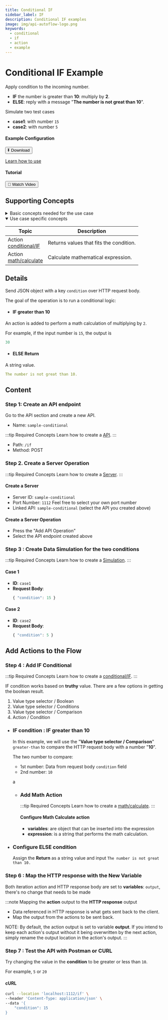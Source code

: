 ```yaml
---
title: Conditional IF
sidebar_label: IF
description: Conditional IF examples
image: img/api-autoflow-logo.png
keywords:
  - conditional
  - if
  - action
  - example
---
```


# Conditional IF Example

<div class="colTwoBlock">
    <div class="colTwoLeft">
        <div class="colTwoWrapper">
          <p>Apply condition to the incoming number.</p>
          <ul>
            <li><b>IF</b> the number is greater than <b>10</b>: multiply by <b>2</b>.</li>
            <li><b>ELSE</b>: reply with a message "<b>The number is not great than 10</b>".</li>
          </ul>
          <p>Simulate two test cases</p>
          <ul>
            <li><b>case1</b>: with number <code>15</code></li>
            <li><b>case2</b>: with number <code>5</code></li>
          </ul>
        </div>
    </div>
    <div class="colTwoRight">
          <h4>Example Configuration</h4>
          <a target="_blank" href="pathname:///file/sample-conditional-config.json" download><button class="btnDownload">⏬ Download</button></a>
          <p><a href="/docs/Documentation/Guide/Settings/#upload-configuration">Learn how to use</a></p>
          <h4>Tutorial</h4>
          <a target="_blank" href="https://www.youtube.com/watch?v=aiJoS3eM6Jw"><button class="btnVideo">🎥 Watch Video</button></a>
    </div>
    <div class="colTwoClearer"></div>
</div>

<!-- <img src={IfConditionFlow} alt="If Condition Flow" class="myResponsiveImg" width="800px"/> -->

## Supporting Concepts

<details>

<summary>Basic concepts needed for the use case</summary>

| Topic    | Description |
| -------- | ------- |
| [API](../../../Documentation/Examples/API/#1-create-api)  | An API in API AutoFlow is simply an OpenAPI model |
| [Server](../../../Documentation/Examples/API/#2-create-server)  | A server accepts and handles the request and response. |
| [Simulation](../../../Documentation/Guide/Workflow/INPUT-Simulation/)  | Data simulation is a mock data simulated for the purpose of visualizing the data in every step of the workflow. <ul><li>Simulated data is NOT the real data but a sample data you create.</li><li>To use real data, use the **Transaction** feature to capture the data you send from Postman or CURL.</li></ul>  |
| [Scope](../../../Documentation/Guide/Workflow/Scope/)    |  A scope is a namespace for variables.    |
| Data Types    | Data types describe the different types or kinds of data that you are gonna store and work with.    |

</details>

<details open>

<summary>Use case specific concepts</summary>

| Topic    | Description |
| -------- | ------- |
| Action <br/>[conditional/IF](../../../Documentation/actions-library/flow/conditional/action-conditional-if/)    | Returns values that fits the condition.  |
| Action <br/>[math/calculate](../../../Documentation/actions-library/data/math/action-math-calculate/)    | Calculate mathematical expression.    |

</details>


## Details

Send JSON object with a key `condition` over HTTP request body.

The goal of the operation is to run a conditional logic:

- #### IF greater than 10

An action is added to perform a math calculation of multiplying by `2`. 

For example, if the input number is `15`, the output is

```yaml
30
```

- #### ELSE Return

A string value.

```yaml
The number is not great than 10.
```


## Content


### Step 1: Create an API endpoint

Go to the API section and create a new API.
- Name: `sample-conditional`

:::tip Required Concepts
Learn how to create a [API](../../../Documentation/Examples/API/#1-create-api). 
:::

<!-- <img src={CreateApiPath} alt="Create API Path" class="myResponsiveImg" width="500px"/> -->

- Path: `/if`
- Method: <span class="method post">POST</span>

### Step 2. Create a Server Operation
:::tip Required Concepts
Learn how to create a [Server](../../../Documentation/Examples/API/#2-create-server). 
:::

#### Create a Server
<!-- <img src={CreateServer} alt="Create Server" class="myResponsiveImg" width="500px"/> -->


- Server ID: `sample-conditional`
- Port Number: `1112`  Feel free to select your own port number
- Linked API: `sample-conditional`  (select the API you created above)

#### Create a Server Operation

<!-- <img src={CreateServerOperation} alt="Create Server Operation" class="myResponsiveImg" width="550px"/> -->

- Press the "Add API Operation"
- Select the API endpoint created above

### Step 3 : Create Data Simulation for the two conditions

:::tip Required Concepts
Learn how to create a [Simulation](../../../Documentation/Guide/Workflow/INPUT-Simulation/). 
:::

#### Case 1

- **ID**: `case1`
- **Request Body**: 
  ```js
  { "condition": 15 }
  ```

<!-- <img src={SelectSimulation} alt="Select Simulation" class="myResponsiveImg" width="800px"/> -->


#### Case 2

- **ID**: `case2`
- **Request Body**: 
  ```js
  { "condition": 5 }
  ```

<!-- <img src={SelectSimulation} alt="Select Simulation" class="myResponsiveImg" width="800px"/> -->



## Add Actions to the Flow

### Step 4 : Add IF Conditional

:::tip Required Concepts
Learn how to create a [conditional/IF](../../../Documentation/actions-library/flow/conditional/action-conditional-if/). 
:::

<!-- <img src={SelectSimulation} alt="Select Simulation" class="myResponsiveImg" width="800px"/> -->

IF condition works based on **truthy** value. There are a few options in getting the boolean result.

1. Value type selector / Boolean
2. Value type selector / Conditions
3. Value type selector / Comparison
4. Action / Condition

- ### IF condition : IF greater than 10

  In this example, we will use the "**Value type selector / Comparison**"  `greater-than` to compare the HTTP request body with a number "**10**".

  The two number to compare:
  - 1st number: Data from request body `condition` field
  - 2nd number: `10`

  <!-- <img src={ValueTypeSelector} alt="Value type selector" class="myResponsiveImg" width="800px"/> -->
  <p>a</p>

    - ### Add Math Action

      :::tip Required Concepts
      Learn how to create a [math/calculate](../../../Documentation/actions-library/data/math/action-math-calculate/). 
      :::

      <!-- <img src={SelectSimulation} alt="Select Simulation" class="myResponsiveImg" width="800px"/> -->

      #### Configure Math Calculate action

      - **variables**: are object that can be inserted into the expression
      - **expression**: is a string that performs the math calculation.



- ### Configure ELSE condition

  Assign the **Return** as a string value and input `The number is not great than 10.`


### Step 6 : Map the HTTP response with the New Variable

Both iteration action and HTTP response body are set to **variables**: `output`, there's no change that needs to be made

<!-- <img src={HttpResponseCapitalized} alt="Http Response Capitalized" class="myResponsiveImg" width="400px"/> -->

:::note Mapping the **action** output to the **HTTP response** output
- Data referenced in HTTP response is what gets sent back to the client. 
- Map the output from the actions to be sent back.

NOTE: By default, the action output is set to variable **output**. If you intend to keep each action's output without it being overwritten by the next action,
simply rename the output location in the action's output.
:::

### Step 7 : Test the API with Postman or CURL

Try changing the value in the **condition** to be greater or less than `10`.

For example, `5` or `20`

#### cURL

```bash
curl --location 'localhost:1112/if' \
--header 'Content-Type: application/json' \
--data '{
    "condition": 15
}
```

<!-- <img src={SendPostmanRequest} alt="Send Postman Request" class="myResponsiveImg" width="750px"/> -->

